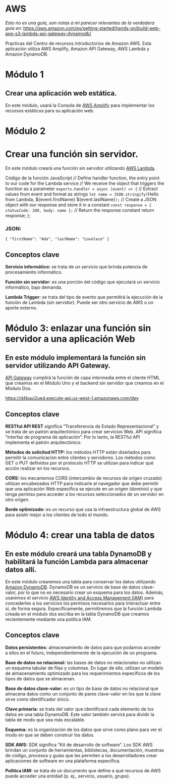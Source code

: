 # AWS

_Esto no es una guía, son notas a mi parecer relevantes de la verdadera guía en:_ <https://aws.amazon.com/es/getting-started/hands-on/build-web-app-s3-lambda-api-gateway-dynamodb/>

Practicas del Centro de recursos introductorios de Amazon AWS. Esta aplicación utiliza AWS Amplify, Amazon API Gateway, AWS Lambda y Amazon DynamoDB.

# Módulo 1

## Crear una aplicación web estática.

En este módulo, usará la Consola de [AWS Amplify](https://aws.amazon.com/es/amplify/hosting/) para implementar los recursos estáticos para su aplicación web.

# Módulo 2

# Crear una función sin servidor.

En este módulo creará una función sin servidor utilizando [AWS Lambda](https://aws.amazon.com/es/lambda/?e=gs2020&p=build-a-web-app-two).

Código de la función JavaScript
// Define handler function, the entry point to our code for the Lambda service
// We receive the object that triggers the function as a parameter
`exports.handler = async (event) => {`
// Extract values from event and format as strings
`let name = JSON.stringify(`Hello from Lambda, ${event.firstName} ${event.lastName}`);`
// Create a JSON object with our response and store it in a constant
`const response = { statusCode: 200, body: name };`
// Return the response constant return response; };

### JSON:

`{ "firstName": "Ada", "lastName": "Lovelace" }`

## Conceptos clave

**Servicio informático:** se trata de un servicio que brinda potencia de procesamiento informático.

**Función sin servidor:** es una porción del código que ejecutará un servicio informático, bajo demanda.

**Lambda Trigger:** se trata del tipo de evento que permitirá la ejecución de la función de Lambda (sin servidor). Puede ser otro servicio de AWS o un aporte externo.

# Módulo 3: enlazar una función sin servidor a una aplicación Web

## En este módulo implementará la función sin servidor utilizando API Gateway.

[API Gateway](https://aws.amazon.com/es/api-gateway/?e=gs2020&p=build-a-web-app-three) cumplirá la función de capa intermedia entre el cliente HTML que creamos en el Módulo Uno y el backend sin servidor que creamos en el Módulo Dos.

<https://d4kquj2ued.execute-api.us-west-1.amazonaws.com/dev>

## Conceptos clave

**RESTful API REST** significa “Transferencia de Estado Representacional” y se trata de un patrón arquitectónico para crear servicios Web. API significa “interfaz de programa de aplicación”. Por lo tanto, la RESTful API implementa el patrón arquitectónico.

**Métodos de solicitud HTTP:** los métodos HTTP están diseñados para permitir la comunicación entre clientes y servidores. Los métodos como GET o PUT definidos por el protocolo HTTP se utilizan para indicar qué acción realizar en los recursos.

**CORS:** los mecanismos CORS (intercambio de recursos de origen cruzado) utilizan encabezados HTTP para indicarle al navegador que debe permitir que una aplicación Web específica se ejecute en un origen (dominio) y que tenga permiso para acceder a los recursos seleccionados de un servidor en otro origen.

**Borde optimizado:** es un recurso que usa la infraestructura global de AWS para asistir mejor a los clientes de todo el mundo.

# Módulo 4: crear una tabla de datos

## En este módulo creará una tabla DynamoDB y habilitará la función Lambda para almacenar datos allí.

En este módulo crearemos una tabla para conservar los datos utilizando [Amazon DynamoDB](https://aws.amazon.com/es/dynamodb/).
DynamoDB es un servicio de base de datos clave-valor, por lo que no es necesario crear un esquema para los datos.
Además, usaremos el servicio [AWS Identity and Access Management (IAM)](https://aws.amazon.com/es/iam/?e=gs2020&p=build-a-web-app-four) para concederles a los servicios los permisos necesarios para interactuar entre sí, de forma segura. Específicamente, permitiremos que la función Lambda creada en el módulo dos escriba en la tabla DynamoDB que creamos recientemente mediante una política IAM.

## Conceptos clave

**Datos persistentes:** almacenamiento de datos para que podamos acceder a ellos en el futuro, independientemente de la ejecución de un programa.

**Base de datos no relacional:** las bases de datos no relacionales no utilizan un esquema tabular de filas y columnas. En lugar de ello, utilizan un modelo de almacenamiento optimizado para los requerimientos específicos de los tipos de datos que se almacenan.

**Base de datos clave-valor:** es un tipo de base de datos no relacional que almacena datos como un conjunto de pares clave-valor en los que la clave sirve como identificador único.

**Clave primaria:** se trata del valor que identificará cada elemento de los datos en una tabla DynamoDB. Este valor también servirá para dividir la tabla de modo que sea más escalable.

**Esquema:** es la organización de los datos que sirve como plano para ver el modo en que se deben construir los datos.

**SDK AWS:** SDK significa “Kit de desarrollo de software”. Los SDK AWS brindan un conjunto de herramientas, bibliotecas, documentación, muestras de código, procesos y guías que les permiten a los desarrolladores crear aplicaciones de software en una plataforma específica.

**Política IAM:** se trata de un documento que define a qué recursos de AWS puede acceder una entidad (p. ej., servicio, usuario, grupo).
